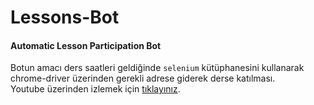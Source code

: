 # Lessons-Bot
#### Automatic Lesson Participation Bot
Botun amacı ders saatleri geldiğinde `selenium` kütüphanesini kullanarak chrome-driver üzerinden gerekli adrese giderek derse katılması. <br>
Youtube üzerinden izlemek için [tıklayınız](https://www.youtube.com/watch?v=VYWce2du94c).

